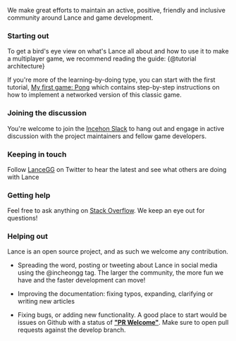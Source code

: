We make great efforts to maintain an active, positive, friendly and inclusive community around Lance and game development.

### Starting out

To get a bird's eye view on what's Lance all about and how to use it to make a multiplayer game, we recommend reading the guide: {@tutorial architecture}

If you're more of the learning-by-doing type, you can start with the first tutorial, [My first game: Pong](http://docs.lance.gg/develop/tutorial-MyFirstGame.html) which contains step-by-step instructions on how to implement a networked version of this classic game.

### Joining the discussion
You're welcome to join the [Incehon Slack](http://slack.lance.gg) to hang out and engage in active discussion with the project maintainers and fellow game developers.

### Keeping in touch

Follow [LanceGG](http://twitter.com/IncheonGG) on Twitter to hear the latest and see what others are doing with Lance

### Getting help
Feel free to ask anything on [Stack Overflow](http://stackoverflow.com/questions/tagged/lance). We keep an eye out for questions!

### Helping out

Lance is an open source project, and as such we welcome any contribution.

 * Spreading the word, posting or tweeting about Lance in social media using the @incheongg tag. The larger the community, the more fun we have and the faster development can move!

 * Improving the documentation: fixing typos, expanding, clarifying or writing new articles

 * Fixing bugs, or adding new functionality. A good place to start would be issues on Github with a status of **["PR Welcome"](https://github.com/lance-gg/lance/issues?q=is%3Aissue+is%3Aopen+label%3A%22PR+welcome%22)**. Make sure to open pull requests against the develop branch.
